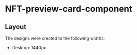 # NFT-preview-card-component 
## Layout

The designs were created to the following widths:
- Desktop: 1440px

